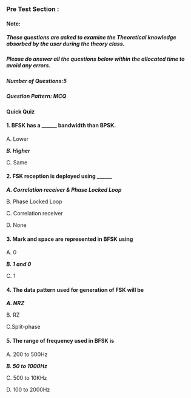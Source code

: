 ### Pre Test Section :

#### Note:
##### These questions are asked to examine the Theoretical knowledge absorbed by the user  during the theory class.
##### Please do answer all the questions below within the allocated time to avoid any errors.

##### Number of Questions:5
##### Question Pattern: MCQ


#### Quick Quiz
#### 1.    BFSK has a ______ bandwidth than BPSK.
 A. Lower
 
 ***B.  Higher***
 
 C. Same




#### 2.    FSK reception is deployed using ______ 
 ***A.  Correlation receiver & Phase Locked Loop***
 
 B. Phase Locked Loop
 
 C. Correlation receiver
 
 D.  None



#### 3.   Mark and space are represented in BFSK using
 A. 0
 
***B. 1 and 0***
 
 C. 1




####  4.   The data pattern used for generation of FSK will be 
***A.   NRZ***
 
 B. RZ
 
 C.Split-phase




#### 5.    The range of frequency used in BFSK is
 
 A. 200 to 500Hz
 
 ***B.  50 to 1000Hz***
 
 C. 500 to 10KHz
 
 D. 100 to 2000Hz
